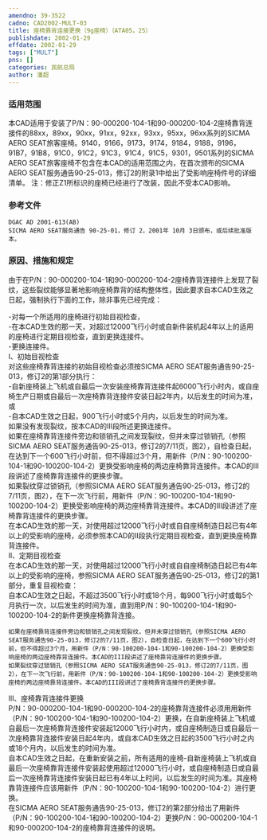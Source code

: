 ```yaml
---
amendno: 39-3522  
cadno: CAD2002-MULT-03  
title: 座椅靠背连接更换（9g座椅）（ATA05，25）  
publishdate: 2002-01-29  
effdate: 2002-01-29  
tags: ["MULT"]  
pns: []  
categories: 民航总局  
author: 潘超  
---
```

  
### 适用范围  
本CAD适用于安装了P/N：90-000200-104-1和90-000200-104-2座椅靠背连接件的88xx，89xx，90xx，91xx，92xx，93xx，95xx，96xx系列的SICMA AERO SEAT旅客座椅。9140，9166，9173，9174，9184，9188，9196，91B7，91B8，91C0，91C2，91C3，91C4，91C5，9301，9501系列的SICMA AERO SEAT旅客座椅不包含在本CAD的适用范围之内，在首次颁布的SICMA AERO SEAT服务通告90-25-013，修订2的附录1中给出了受影响座椅件号的详细清单。
注：修正Z1所标识的座椅已经进行了改装，因此不受本CAD影响。  
  
<!--more-->  
### 参考文件  
    DGAC AD 2001-613(AB)  
    SICMA AERO SEAT服务通告 90-25-01，修订 2，2001年 10月 3日颁布，或后续批准版本。  
  
### 原因、措施和规定  
由于在P/N：90-000200-104-1和90-000200-104-2座椅靠背连接件上发现了裂纹，这些裂纹能够显著地影响座椅靠背的结构整体性，因此要求自本CAD生效之日起，强制执行下面的工作，除非事先已经完成：  
      
-对每一个所适用的座椅进行初始目视检查，  
-在本CAD生效的那一天，对超过12000飞行小时或自新件装机起4年以上的适用的座椅进行定期目视检查，直到更换连接件。  
-更换连接件。  
I、初始目视检查  
    对这些座椅靠背连接的初始目视检查必须按SICMA AERO SEAT服务通告90-25-013，修订2的第1部分执行：  
-自新座椅装上飞机或自最后一次安装座椅靠背连接件起6000飞行小时内，或自座椅生产日期或自最后一次座椅靠背连接件安装日起2年内，以后发生的时间为准，或  
-自本CAD生效之日起，900飞行小时或5个月内，以后发生的时间为准。  
      如果没有发现裂纹，按本CAD的III段所述更换连接件。  
      如果在座椅靠背连接件旁边和锁销孔之间发现裂纹，但并未穿过锁销孔（参照SICMA AERO SEAT服务通告90-25-013，修订2的7/11页，图2），自检查日起，在达到下一个600飞行小时前，但不得超过3个月，用新件（P/N：90-100200-104-1和90-100200-104-2）更换受影响座椅的两边座椅靠背连接件。本CAD的III段讲述了座椅靠背连接件的更换步骤。  
      如果裂纹穿过锁销孔（参照SICMA AERO SEAT服务通告90-25-013，修订2的7/11页，图2），在下一次飞行前，用新件（P/N：90-100200-104-1和90-100200-104-2）更换受影响座椅的两边座椅靠背连接件。本CAD的III段讲述了座椅靠背连接件的更换步骤。  
      在本CAD生效的那一天，对使用超过12000飞行小时或自自座椅制造日起已有4年以上的受影响的座椅，必须参照本CAD的II段执行定期目视检查，直到更换座椅靠背连接件。  
II、定期目视检查  
    在本CAD生效的那一天，对使用超过12000飞行小时或自自座椅制造日起已有4年以上的受影响的座椅，参照SICMA AERO SEAT服务通告90-25-013，修订2的第1部分，重复目视检查：  
    自本CAD生效之日起，不超过3500飞行小时或18个月，每900飞行小时或每5个月执行一次，以后发生的时间为准，直到用P/N：90-100200-104-1和90-100200-104-2的新件更换座椅靠背连接。  
      
    如果在座椅靠背连接件旁边和锁销孔之间发现裂纹，但并未穿过锁销孔（参照SICMA AERO SEAT服务通告90-25-013，修订2的7/11页，图2），自检查日起，在达到下一个600飞行小时前，但不得超过3个月，用新件（P/N：90-100200-104-1和90-100200-104-2）更换受影响座椅的两边座椅靠背连接件。本CAD的III段讲述了座椅靠背连接件的更换步骤。  
    如果裂纹穿过锁销孔（参照SICMA AERO SEAT服务通告90-25-013，修订2的7/11页，图2），在下一次飞行前，用新件（P/N：90-100200-104-1和90-100200-104-2）更换受影响座椅的两边座椅靠背连接件。本CAD的III段讲述了座椅靠背连接件的更换步骤。  
III、座椅靠背连接件更换  
    P/N：90-000200-104-1和90-000200-104-2的座椅靠背连接件必须用用新件（P/N：90-100200-104-1和90-100200-104-2）更换，在自新座椅装上飞机或自最后一次座椅靠背连接件安装起12000飞行小时内，或自座椅制造日或自最后一次座椅靠背连接件安装日起4年内，或自本CAD生效之日起的3500飞行小时之内或18个月内，以后发生的时间为准。  
    自本CAD生效之日起，在重新安装之前，所有适用的座椅-自新座椅装上飞机或自最后一次座椅靠背连接件安装起使用超过12000飞行小时，或自座椅制造日或自最后一次座椅靠背连接件安装日起已有4年以上时间，以后发生的时间为准。其座椅靠背连接件应该用新件（P/N：90-100200-104-1和90-100200-104-2）进行更换。  
    在SICMA AERO SEAT服务通告90-25-013，修订2的第2部分给出了用新件（P/N：90-100200-104-1和90-100200-104-2）更换P/N：90-000200-104-1和90-000200-104-2的座椅靠背连接件的说明。  
